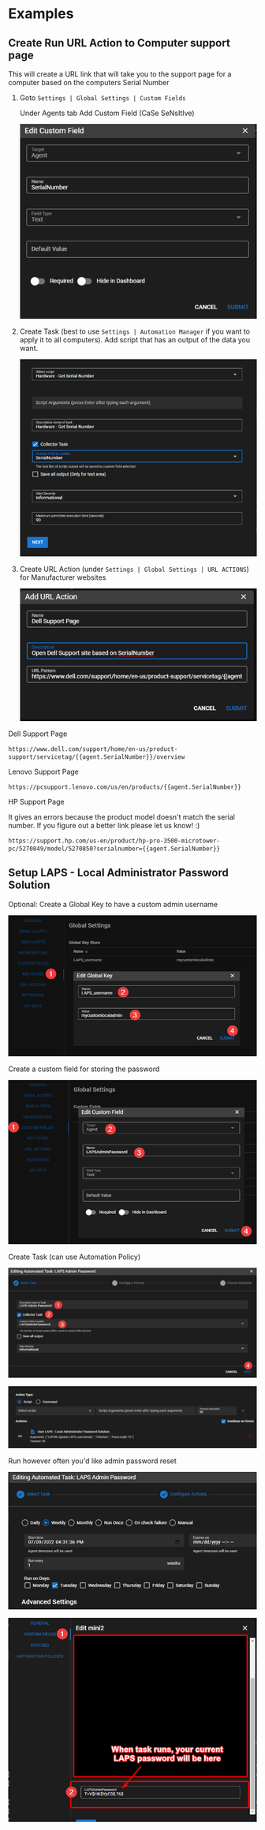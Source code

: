# Examples

## Create Run URL Action to Computer support page

This will create a URL link that will take you to the support page for a computer based on the computers Serial Number

1. Goto `Settings | Global Settings | Custom Fields` 
    
    Under Agents tab Add Custom Field (CaSe SeNsItIve)

    ![Custom Field](../images/example1_customfield.png)

2. Create Task (best to use `Settings | Automation Manager` if you want to apply it to all computers). Add script that has an output of the data you want.

    ![Collector Script](../images/example1_taskcollectorscript.png)

3. Create URL Action (under `Settings | Global Settings | URL ACTIONS`) for Manufacturer websites

    ![URL Actions](../images/example1_urlaction.png)

Dell Support Page

```
https://www.dell.com/support/home/en-us/product-support/servicetag/{{agent.SerialNumber}}/overview
```

Lenovo  Support Page

```
https://pcsupport.lenovo.com/us/en/products/{{agent.SerialNumber}}
```

HP Support Page

It gives an errors because the product model doesn't match the serial number. If you figure out a better link please let us know! :)

```
https://support.hp.com/us-en/product/hp-pro-3500-microtower-pc/5270849/model/5270850?serialnumber={{agent.SerialNumber}}
```

## Setup LAPS - Local Administrator Password Solution

Optional: Create a Global Key to have a custom admin username

![](images/laps_globalusername.png)

Create a custom field for storing the password

![](images/laps_customfield.png)

Create Task (can use Automation Policy)

![](images/laps_task1.png)

![](images/laps_task2.png)

Run however often you'd like admin password reset

![](images/laps_task3.png)

![](images/laps_getpass.png)

